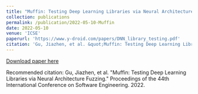 ```yaml
---
title: "Muffin: Testing Deep Learning Libraries via Neural Architecture Fuzzing"
collection: publications
permalink: /publication/2022-05-10-Muffin
date: 2022-05-10
venue: 'ICSE'
paperurl: 'https://www.y-droid.com/papers/DNN_library_testing.pdf'
citation: 'Gu, Jiazhen, et al. &quot;Muffin: Testing Deep Learning Libraries via Neural Architecture Fuzzing.&quot; Proceedings of the 44th International Conference on Software Engineering. 2022.'
---
```


<a href='https://www.y-droid.com/papers/DNN_library_testing.pdf'>Download paper here</a>

Recommended citation: Gu, Jiazhen, et al. "Muffin: Testing Deep Learning Libraries via Neural Architecture Fuzzing." Proceedings of the 44th International Conference on Software Engineering. 2022.